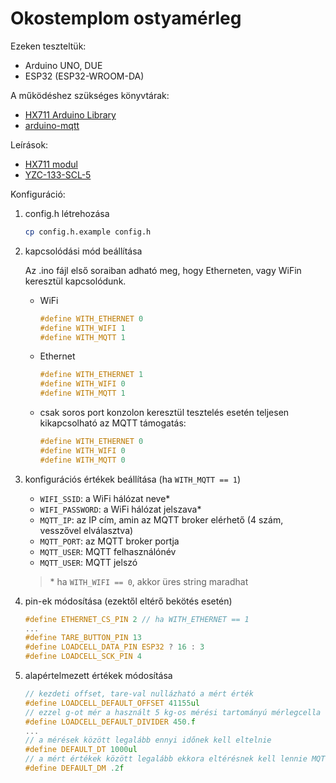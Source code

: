 # Okostemplom ostyamérleg

Ezeken teszteltük:

- Arduino UNO, DUE
- ESP32 (ESP32-WROOM-DA)

A működéshez szükséges könyvtárak:

- [HX711 Arduino Library](https://github.com/bogde/HX711)
- [arduino-mqtt](https://github.com/256dpi/arduino-mqtt)

Leírások:

- [HX711 modul](docs/HX711-M.pdf)
- [YZC-133-SCL-5](docs/YZC-133-SCL-5.pdf)

Konfiguráció:

1. config.h létrehozása

	```bash
	cp config.h.example config.h
	```

2. kapcsolódási mód beállítása

	Az .ino fájl első soraiban adható meg, hogy Etherneten, vagy WiFin keresztül kapcsolódunk.

	- WiFi

		```c
		#define WITH_ETHERNET 0
		#define WITH_WIFI 1
		#define WITH_MQTT 1
		```

	- Ethernet

		```c
		#define WITH_ETHERNET 1
		#define WITH_WIFI 0
		#define WITH_MQTT 1
		```
	
	- csak soros port konzolon keresztül tesztelés esetén teljesen kikapcsolható az MQTT támogatás:

		```c
		#define WITH_ETHERNET 0
		#define WITH_WIFI 0
		#define WITH_MQTT 0
		```

3. konfigurációs értékek beállítása (ha `WITH_MQTT == 1`)

	- `WIFI_SSID`: a WiFi hálózat neve*
	- `WIFI_PASSWORD`: a WiFi hálózat jelszava*
	- `MQTT_IP`: az IP cím, amin az MQTT broker elérhető (4 szám, vesszővel elválasztva)
	- `MQTT_PORT`: az MQTT broker portja
	- `MQTT_USER`: MQTT felhasználónév
	- `MQTT_USER`: MQTT jelszó

	> \* ha `WITH_WIFI == 0`, akkor üres string maradhat

4. pin-ek módosítása (ezektől eltérő bekötés esetén)

	```c
	#define ETHERNET_CS_PIN 2 // ha WITH_ETHERNET == 1
	...
	#define TARE_BUTTON_PIN 13
	#define LOADCELL_DATA_PIN ESP32 ? 16 : 3
	#define LOADCELL_SCK_PIN 4
	```

5. alapértelmezett értékek módosítása

	```c
	// kezdeti offset, tare-val nullázható a mért érték
	#define LOADCELL_DEFAULT_OFFSET 41155ul
	// ezzel g-ot mér a használt 5 kg-os mérési tartományú mérlegcella
	#define LOADCELL_DEFAULT_DIVIDER 450.f
	...
	// a mérések között legalább ennyi időnek kell eltelnie
	#define DEFAULT_DT 1000ul
	// a mért értékek között legalább ekkora eltérésnek kell lennie MQTT-n publisheléshez
	#define DEFAULT_DM .2f
	```
